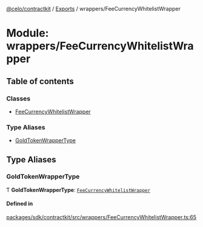 [@celo/contractkit](../README.md) / [Exports](../modules.md) / wrappers/FeeCurrencyWhitelistWrapper

# Module: wrappers/FeeCurrencyWhitelistWrapper

## Table of contents

### Classes

- [FeeCurrencyWhitelistWrapper](../classes/wrappers_FeeCurrencyWhitelistWrapper.FeeCurrencyWhitelistWrapper.md)

### Type Aliases

- [GoldTokenWrapperType](wrappers_FeeCurrencyWhitelistWrapper.md#goldtokenwrappertype)

## Type Aliases

### GoldTokenWrapperType

Ƭ **GoldTokenWrapperType**: [`FeeCurrencyWhitelistWrapper`](../classes/wrappers_FeeCurrencyWhitelistWrapper.FeeCurrencyWhitelistWrapper.md)

#### Defined in

[packages/sdk/contractkit/src/wrappers/FeeCurrencyWhitelistWrapper.ts:65](https://github.com/celo-org/developer-tooling/blob/master/packages/sdk/contractkit/src/wrappers/FeeCurrencyWhitelistWrapper.ts#L65)
